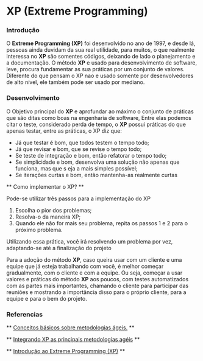 # **XP (Extreme Programming)**
 ### Introdução

 O **Extreme Programming (XP)** foi desenvolvido no ano de 1997, e desde lá, pessoas ainda duvidam da sua real utilidade, para muitos, o que realmente interessa no   **XP** são somentes códigos, deixando de lado o planejamento e a documentação.
 O método **XP** e usado para desenvolvimento de software, leve, procura fundamentar as sua práticas por um conjunto de valores. Diferente do que pensam o XP nao e usado somente por desenvolvedores de alto nível, ele também pode ser usado por mediano.


 ### Desenvolvimento

 O Objetivo principal do **XP** e aprofundar ao máximo o conjunto de práticas que são ditas como boas na engenharia de software, Entre elas podemos citar o teste, considerado perda de tempo, o **XP** possui práticas do que apenas testar, entre as práticas, o XP diz que:

* Já que testar é bom, que todos testem o  tempo todo;
* Já que revisar e bom, que se revise o tempo todo;
* Se teste de integração e bom, então refatorar o tempo todo;
* Se simplicidade e bom, desenvolva uma solução não apenas que funciona, mas que s eja a mais simples possível;
* Se iterações curtas e bom, então mantenha-as realmente curtas

** Como implementar o XP? **

Pode-se utilizar três passos para a implementação do XP

1. Escolha o pior dos problemas;
2. Resolva-o da maneira XP;
3. Quando ele não for mais seu problema, repita os passos 1 e 2 para o próximo problema.

Utilizando essa prática, você irá resolvendo um problema por vez, adaptando-se até a finalização do projeto

Para a adoção do método **XP**, caso queira usar com um cliente e uma equipe que já esteja trabalhando com você, é melhor começar gradualmente, com o cliente e com a
equipe. Ou seja, começar a usar valores e práticas do método **XP** aos poucos, com testes automatizados com as partes mais importantes, chamando o cliente para participar das reuniões e mostrando a importância disso para o próprio cliente, para a equipe e para o bem do projeto.


 ### Referencias
 ** [Conceitos básicos sobre metodologias ágeis.](https://www.devmedia.com.br/conceitos-basicos-sobre-metodologias-ageis-para-desenvolvimento-de-software-metodologias-classicas-x-extreme-programming/10596) **

 ** [Integrando XP as principais metodologias agéis](https://www.devmedia.com.br/integrando-xp-as-principais-metodologias-ageis/30989) **

 ** [Introdução ao Extreme Programming (XP)](https://www.devmedia.com.br/introducao-ao-extreme-programming-xp/29249) **
